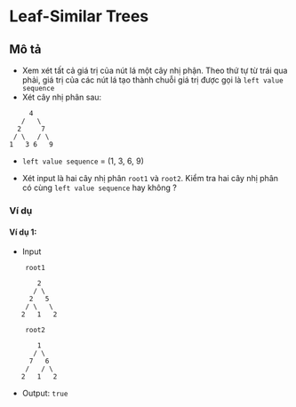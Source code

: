 # Leaf-Similar Trees

## Mô tả 
-   Xem xét tất cả giá trị của nút lá một cây nhị phận. Theo thứ tự từ trái qua phải, giá trị của các nút lá tạo thành chuỗi giá trị được gọi là ```left value sequence```
-   Xét cây nhị phân sau:
```
     4
   /   \
  2     7
 / \   / \
1   3 6   9
```
- ```left value sequence``` = (1, 3, 6, 9)

- Xét input là hai cây nhị phân ```root1``` và ```root2```. Kiểm tra hai cây nhị phân có cùng ```left value sequence``` hay không ?


### Ví dụ

#### Ví dụ 1:
-   Input
 
```
    root1

       2
      / \
     2   5
    / \   \
   2   1   2

    root2

       1
      / \
     7   6
    /   / \
   2   1   2
```
-   Output:  ``` true ```

